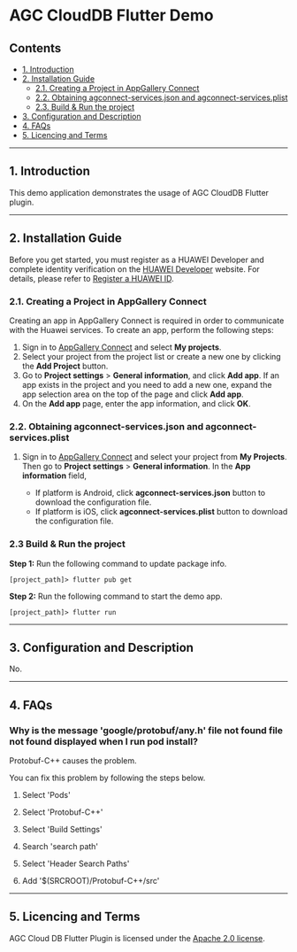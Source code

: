 # AGC CloudDB Flutter Demo

## Contents

- [1. Introduction](#1-introduction)
- [2. Installation Guide](#2-installation-guide)
  - [2.1. Creating a Project in AppGallery Connect](#21-creating-a-project-in-appgallery-connect)
  - [2.2. Obtaining agconnect-services.json and agconnect-services.plist](#22-obtaining-agconnect-servicesjson-and-agconnect-servicesplist)
  - [2.3. Build & Run the project](#23-build-&-run-the-project)
- [3. Configuration and Description](#3-configuration-and-description)
- [4. FAQs](#4-faqs)
- [5. Licencing and Terms](#5-licencing-and-terms)

---

## 1. Introduction

This demo application demonstrates the usage of AGC CloudDB Flutter plugin.

---

## 2. Installation Guide

Before you get started, you must register as a HUAWEI Developer and complete identity verification on the [HUAWEI Developer](https://developer.huawei.com/consumer/en/?ha_source=hms1) website. For details, please refer to [Register a HUAWEI ID](https://developer.huawei.com/consumer/en/doc/10104?ha_source=hms1).

### 2.1. Creating a Project in AppGallery Connect

Creating an app in AppGallery Connect is required in order to communicate with the Huawei services. To create an app, perform the following steps:

1. Sign in to [AppGallery Connect](https://developer.huawei.com/consumer/en/service/josp/agc/index.html?ha_source=hms1) and select **My projects**.
2. Select your project from the project list or create a new one by clicking the **Add Project** button.
3. Go to **Project settings** > **General information**, and click **Add app**.
   If an app exists in the project and you need to add a new one, expand the app selection area on the top of the page and click **Add app**.
4. On the **Add app** page, enter the app information, and click **OK**.

### 2.2. Obtaining agconnect-services.json and agconnect-services.plist

1. Sign in to [AppGallery Connect](https://developer.huawei.com/consumer/en/service/josp/agc/index.html?ha_source=hms1) and select your project from **My Projects**. Then go to **Project settings** > **General information**. In the **App information** field,
   
   - If platform is Android, click **agconnect-services.json** button to download the configuration file.
   - If platform is iOS, click **agconnect-services.plist** button to download the configuration file.

### 2.3 Build & Run the project

**Step 1:** Run the following command to update package info.

```
[project_path]> flutter pub get
```

**Step 2:** Run the following command to start the demo app.

```
[project_path]> flutter run
```

---

## 3. Configuration and Description
No.

---

## 4. FAQs

### Why is the message 'google/protobuf/any.h' file not found file not found displayed when I run pod install?
Protobuf-C++ causes the problem.

You can fix this problem by following the steps below.

1. Select 'Pods'

2. Select 'Protobuf-C++'

3. Select 'Build Settings'

4. Search 'search path'

5. Select 'Header Search Paths'

6. Add '$(SRCROOT)/Protobuf-C++/src'

---
 
## 5. Licencing and Terms

AGC Cloud DB Flutter Plugin is licensed under the [Apache 2.0 license](LICENCE).